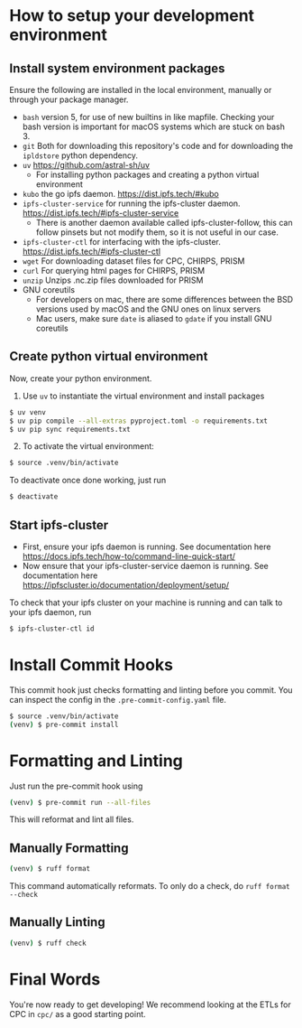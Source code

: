 # How to setup your development environment
## Install system environment packages
Ensure the following are installed in the local environment, manually or through your package manager.
+ `bash` version 5, for use of new builtins in like mapfile. Checking your bash version is important for macOS systems which are stuck on bash 3.
+ `git` Both for downloading this repository's code and for downloading the `ipldstore` python dependency.
+ `uv` https://github.com/astral-sh/uv
  + For installing python packages and creating a python virtual environment
+ `kubo` the go ipfs daemon. https://dist.ipfs.tech/#kubo
+ `ipfs-cluster-service` for running the ipfs-cluster daemon. https://dist.ipfs.tech/#ipfs-cluster-service
  + There is another daemon available called ipfs-cluster-follow, this can follow pinsets but not modify them, so it is not useful in our case.
+ `ipfs-cluster-ctl` for interfacing with the ipfs-cluster. https://dist.ipfs.tech/#ipfs-cluster-ctl
+ `wget` For downloading dataset files for CPC, CHIRPS, PRISM
+ `curl` For querying html pages for CHIRPS, PRISM
+ `unzip` Unzips .nc.zip files downloaded for PRISM
+ GNU coreutils
  + For developers on mac, there are some differences between the BSD versions used by macOS and the GNU ones on linux servers
  + Mac users, make sure `date` is aliased to `gdate` if you install GNU coreutils

## Create python virtual environment
Now, create your python environment.
1. Use `uv` to instantiate the virtual environment and install packages
```sh
$ uv venv
$ uv pip compile --all-extras pyproject.toml -o requirements.txt
$ uv pip sync requirements.txt
```
2. To activate the virtual environment:
```sh
$ source .venv/bin/activate
```
To deactivate once done working, just run
```sh
$ deactivate
```

## Start ipfs-cluster
+ First, ensure your ipfs daemon is running. See documentation here https://docs.ipfs.tech/how-to/command-line-quick-start/
+ Now ensure that your ipfs-cluster-service daemon is running. See documentation here https://ipfscluster.io/documentation/deployment/setup/

To check that your ipfs cluster on your machine is running and can talk to your ipfs daemon, run
```sh
$ ipfs-cluster-ctl id
```

# Install Commit Hooks
This commit hook just checks formatting and linting before you commit. You can inspect the config in the `.pre-commit-config.yaml` file.
```sh
$ source .venv/bin/activate
(venv) $ pre-commit install
```

# Formatting and Linting
Just run the pre-commit hook using
```sh
(venv) $ pre-commit run --all-files
```
This will reformat and lint all files.

## Manually Formatting
```sh
(venv) $ ruff format
```
This command automatically reformats. To only do a check, do `ruff format --check`

## Manually Linting
```sh
(venv) $ ruff check
```

# Final Words
You're now ready to get developing! We recommend looking at the ETLs for CPC in `cpc/` as a good starting point.

